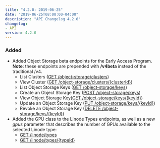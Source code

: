 ```yaml
---
title: "4.2.0: 2019-06-25"
date: "2019-06-25T08:00:00-04:00"
description: "API Changelog 4.2.0"
changelog:
- API
version: 4.2.0
---
```


### Added

- Added Object Storage beta endpoints for the Early Access Program. **Note**: these endpoints are prepended with **/v4beta** instead of the traditional /v4.
    - List Clusters ([GET /object-storage/clusters](https://www.linode.com/docs/api/object-storage/))
    - View Cluster ([GET /object-storage/clusters/{clusterId}](https://www.linode.com/docs/api/object-storage/))
    - List Object Storage Keys ([GET /object-storage/keys](https://www.linode.com/docs/api/object-storage/))
    - Create an Object Storage Key ([POST /object-storage/keys](https://www.linode.com/docs/api/object-storage/))
    - View Object Storage Key([GET /object-storage/keys/{keyId}](https://www.linode.com/docs/api/object-storage/))
    - Update an Object Storage Key ([PUT /object-storage/keys/{keyId}](https://www.linode.com/docs/api/object-storage/))
    - Revoke an Object Storage Key ([DELETE /object-storage/keys/{keyId}](https://www.linode.com/docs/api/object-storage/))
- Added the GPU class to the Linode Types endpoints, as well as a new *gpus* parameter that describes the number of GPUs available to the selected Linode type:
    - [GET /linode/types](https://www.linode.com/docs/api/linode-types/)
    - [GET /linode/types/{typeId}](https://www.linode.com/docs/api/linode-types/)